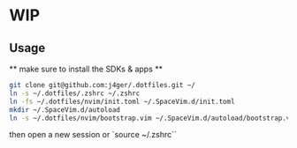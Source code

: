 # WIP

## Usage

** make sure to install the SDKs & apps **

```sh
git clone git@github.com:j4ger/.dotfiles.git ~/
ln -s ~/.dotfiles/.zshrc ~/.zshrc
ln -fs ~/.dotfiles/nvim/init.toml ~/.SpaceVim.d/init.toml
mkdir ~/.SpaceVim.d/autoload
ln -s ~/.dotfiles/nvim/bootstrap.vim ~/.SpaceVim.d/autoload/bootstrap.vim
```

then open a new session or `source ~/.zshrc``
